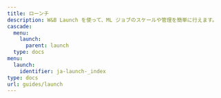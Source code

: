 ```yaml
---
title: ローンチ
description: W&B Launch を使って、ML ジョブのスケールや管理を簡単に行えます。
cascade:
  menu:
    launch:
      parent: launch
  type: docs
menu:
  launch:
    identifier: ja-launch-_index
type: docs
url: guides/launch
---
```



